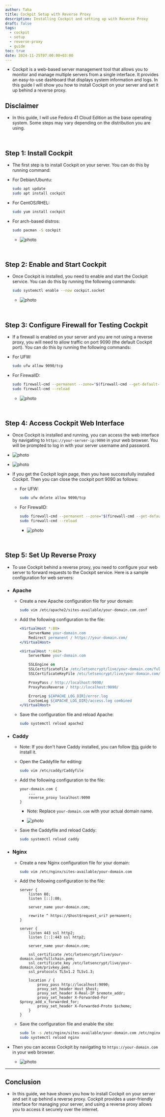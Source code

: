 ```yaml
---
author: Taha
title: Cockpit Setup with Reverse Proxy
description: Installing Cockpit and setting up with Reverse Proxy
draft: false
tags:
  - cockpit
  - setup
  - reverse-proxy
  - guide
toc: true
date: 2024-11-25T07:00:00+03:00
---
```


<!--more-->

- Cockpit is a web-based server management tool that allows you to monitor and
manage multiple servers from a single interface. It provides an easy-to-use
dashboard that displays system information and logs. In this guide I will show
you how to install Cockpit on your server and set it up behind a reverse proxy.

## Disclaimer

- In this guide, I will use Fedora 41 Cloud Edition as the base operating system.
Some steps may vary depending on the distribution you are using.

<br>

## Step 1: Install Cockpit

- The first step is to install Cockpit on your server. You can do this by running
command:

- For Debian/Ubuntu:

  ```bash
  sudo apt update
  sudo apt install cockpit
  ```

- For CentOS/RHEL:

  ```bash
  sudo yum install cockpit
  ```

- For arch-based distros:

  ```bash
  sudo pacman -S cockpit
  ```

  - ![photo](/assets/Pasted%20image%2020241125111147.png)

<br>

## Step 2: Enable and Start Cockpit

- Once Cockpit is installed, you need to enable and start the Cockpit service.
You can do this by running the following commands:

  ```bash
  sudo systemctl enable --now cockpit.socket
  ```

  - ![photo](/assets/Pasted%20image%2020241125111508.png)

<br>

## Step 3: Configure Firewall for Testing Cockpit

- If a firewall is enabled on your server and you are not using a reverse proxy,
you will need to allow traffic on port 9090 (the default Cockpit port). You can
do this by running the following commands:

- For UFW:

  ```bash
  sudo ufw allow 9090/tcp
  ```

- For FirewallD:

  ```bash
  sudo firewall-cmd --permanent --zone="$(firewall-cmd --get-default-zone)" --add-service=cockpit
  sudo firewall-cmd --reload
  ```

  - ![photo](/assets/Pasted%20image%2020241125113523.png)

<br>

## Step 4: Access Cockpit Web Interface

- Once Cockpit is installed and running, you can access the web interface by
navigating to `https://your-server-ip:9090` in your web browser. You will be
prompted to log in with your server username and password.

- ![photo](/assets/Pasted%20image%2020241125114321.png)
- ![photo](/assets/Pasted%20image%2020241125120646.png)

- If you get the Cockpit login page, then you have successfully installed Cockpit.
Then you can close the cockpit port 9090 as follows:

  - For UFW:

    ```bash
    sudo ufw delete allow 9090/tcp
    ```

  - For FirewallD:

    ```bash
    sudo firewall-cmd --permanent --zone="$(firewall-cmd --get-default-zone)" --remove-service=cockpit
    sudo firewall-cmd --reload
    ```

    - ![photo](/assets/Pasted%20image%2020241125151228.png)

<br>

## Step 5: Set Up Reverse Proxy

- To use Cockpit behind a reverse proxy, you need to configure your web server
to forward requests to the Cockpit service. Here is a sample configuration for
web servers:

- ### Apache

  - Create a new Apache configuration file for your domain:
  
    ```bash
    sudo vim /etc/apache2/sites-available/your-domain.com.conf
    ```

  - Add the following configuration to the file:

    ```apache
    <VirtualHost *:80>
        ServerName your-domain.com
        Redirect permanent / https://your-domain.com/
    </VirtualHost>

    <VirtualHost *:443>
        ServerName your-domain.com

        SSLEngine on
        SSLCertificateFile /etc/letsencrypt/live/your-domain.com/fullchain.pem
        SSLCertificateKeyFile /etc/letsencrypt/live/your-domain.com/privkey.pem

        ProxyPass / http://localhost:9090/
        ProxyPassReverse / http://localhost:9090/

        ErrorLog ${APACHE_LOG_DIR}/error.log
        CustomLog ${APACHE_LOG_DIR}/access.log combined
    </VirtualHost>
    ```

  - Save the configuration file and reload Apache:

    ```bash
    sudo systemctl reload apache2
    ```

- ### Caddy

  - Note: If you don't have Caddy installed, you can follow [this](/post/caddyserver_setup)
  guide to install it.

  - Open the Caddyfile for editing:

    ```bash
    sudo vim /etc/caddy/Caddyfile
    ```

  - Add the following configuration to the file:

    ```caddy
    your-domain.com {
        ...
        reverse_proxy localhost:9090
    }
    ```

    - Note: Replace `your-domain.com` with your actual domain name.

    - ![photo](/assets/Pasted%20image%2020241125122256.png)

  - Save the Caddyfile and reload Caddy:

    ```bash
    sudo systemctl reload caddy
    ```

- ### Nginx

  - Create a new Nginx configuration file for your domain:

    ```bash
    sudo vim /etc/nginx/sites-available/your-domain.com
    ```

  - Add the following configuration to the file:

    ```nginx
    server {
        listen 80;
        listen [::]:80;

        server_name your-domain.com;

        rewrite ^ https://$host$request_uri? permanent;
    }

    server {
        listen 443 ssl http2;
        listen [::]:443 ssl http2;

        server_name your-domain.com;

        ssl_certificate /etc/letsencrypt/live/your-domain.com/fullchain.pem;
        ssl_certificate_key /etc/letsencrypt/live/your-domain.com/privkey.pem;
        ssl_protocols TLSv1.2 TLSv1.3;

        location / {
            proxy_pass http://localhost:9090;
            proxy_set_header Host $host;
            proxy_set_header X-Real-IP $remote_addr;
            proxy_set_header X-Forwarded-For $proxy_add_x_forwarded_for;
            proxy_set_header X-Forwarded-Proto $scheme;
        }
    }
    ```

  - Save the configuration file and enable the site:

    ```bash
    sudo ln -s /etc/nginx/sites-available/your-domain.com /etc/nginx/sites-enabled/
    sudo systemctl reload nginx
    ```

- Then you can access Cockpit by navigating to `https://your-domain.com` in your
web browser.

  - ![photo](/assets/Pasted%20image%2020241125123935.png)

---

## Conclusion

- In this guide, we have shown you how to install Cockpit on your server and set
it up behind a reverse proxy. Cockpit provides a user-friendly interface for
managing your server, and using a reverse proxy allows you to access it securely
over the internet.
